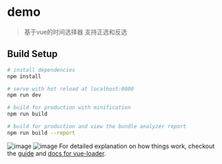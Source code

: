 # demo

> 基于vue的时间选择器
支持正选和反选

## Build Setup

``` bash
# install dependencies
npm install

# serve with hot reload at localhost:8080
npm run dev

# build for production with minification
npm run build

# build for production and view the bundle analyzer report
npm run build --report
```
![image](http://github.com/wanghangit/vue-timePicker/master/img/1.png)
![image](http://github.com/wanghangit/vue-timePicker/master/img/2.png)
For detailed explanation on how things work, checkout the [guide](http://vuejs-templates.github.io/webpack/) and [docs for vue-loader](http://vuejs.github.io/vue-loader).
